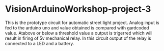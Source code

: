 # VisionArduinoWorkshop-project-3
This is the prototype circuit for automatic street light project. 
Analog input is fed to the arduino uno and value obtained is compared with gardcoded value. Atabove or below a threshold value a output is trigerred which will result in firing of 5v mechanical relay.
In this circuit output of the relay is connected to a LED and a battery.
